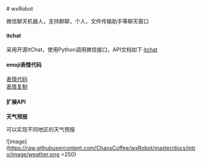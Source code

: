 ﻿﻿﻿﻿﻿﻿﻿﻿﻿﻿﻿﻿﻿﻿﻿﻿﻿﻿﻿﻿﻿﻿﻿﻿﻿﻿﻿﻿﻿﻿﻿﻿﻿﻿﻿﻿﻿﻿﻿﻿﻿﻿# wxRobot  微信聊天机器人，支持群聊，个人，文件传输助手等聊天窗口  #### itchat采用开源ItChat，使用Python调用微信接口，API文档如下[itchat](http://itchat.readthedocs.io/zh/latest/)####  emoji表情代码[表情代码](http://www.wqchat.com/emoji.html)   [表情复制](http://www.oicqzone.com/tool/emoji/)#### 扩展API**天气预报**  可以实现不同地区的天气预报![image](https://raw.githubusercontent.com/ChaosCoffee/wxRobot/master/docs/intro/image/weather.png =250)